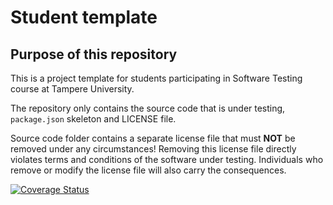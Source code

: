 # Student template

## Purpose of this repository

This is a project template for students participating in Software Testing course
at Tampere University.

The repository only contains the source code that is under testing, `package.json` skeleton
and LICENSE file.

Source code folder contains a separate license file that must **NOT** be removed under any circumstances!
Removing this license file directly violates terms and conditions of the software under testing.
Individuals who remove or modify the license file will also carry the consequences.


[![Coverage Status](https://coveralls.io/repos/github/Hamza-Rizvi28/COMP.SE.200-Software-Testing-Assignment/badge.svg?branch=main)](https://coveralls.io/github/Hamza-Rizvi28/COMP.SE.200-Software-Testing-Assignment?branch=main)

